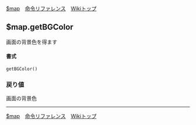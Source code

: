
[$map](./rf-map)&emsp;[命令リファレンス](./reference)&emsp;[Wikiトップ](./)

<title>命令リファレンス - $map.getBGColor</title>

## $map.getBGColor

画面の背景色を得ます

#### 書式
```
getBGColor()
```

### 戻り値
画面の背景色


***

[$map](./rf-map)&emsp;[命令リファレンス](./reference)&emsp;[Wikiトップ](./)

